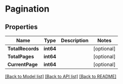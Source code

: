 # Pagination

## Properties

Name | Type | Description | Notes
------------ | ------------- | ------------- | -------------
**TotalRecords** | **int64** |  | [optional] 
**TotalPages** | **int64** |  | [optional] 
**CurrentPage** | **int64** |  | [optional] 

[[Back to Model list]](../README.md#documentation-for-models) [[Back to API list]](../README.md#documentation-for-api-endpoints) [[Back to README]](../README.md)


